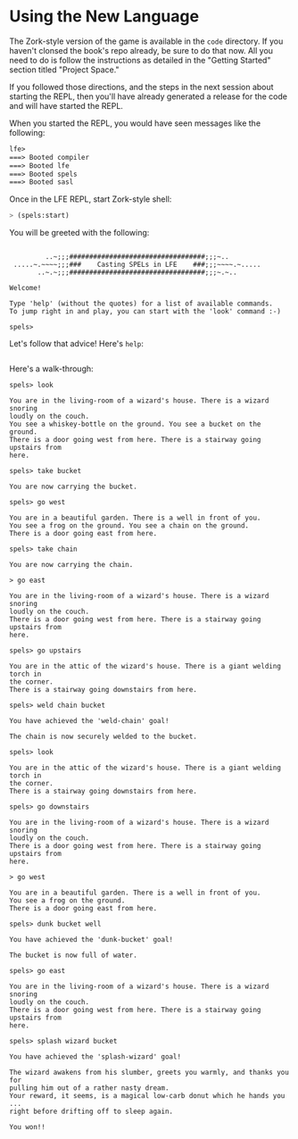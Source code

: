 # Using the New Language

The Zork-style version of the game is available in the `code` directory. If you haven't clonsed the book's repo already, be sure to do that now. All you need to do is follow the instructions as detailed in the "Getting Started" section titled "Project Space."

If you followed those directions, and the steps in the next session about starting the REPL, then you'll have already generated a release for the code and will have started the REPL.

When you started the REPL, you would have seen messages like the following:
```lisp
lfe>
===> Booted compiler
===> Booted lfe
===> Booted spels
===> Booted sasl
```
Once in the LFE REPL, start Zork-style shell:

```lisp
> (spels:start)
```

You will be greeted with the following:

```text

         ..~;;;##################################;;;~..
 .....~.~~~~;;;###    Casting SPELs in LFE    ###;;;~~~~.~.....
       ..~.~;;;##################################;;;~.~..

Welcome!

Type 'help' (without the quotes) for a list of available commands.
To jump right in and play, you can start with the 'look' command :-)

spels>
```

Let's follow that advice! Here's `help`:

``` text

```

Here's a walk-through:

```text
spels> look

You are in the living-room of a wizard's house. There is a wizard snoring
loudly on the couch.
You see a whiskey-bottle on the ground. You see a bucket on the ground.
There is a door going west from here. There is a stairway going upstairs from
here.

spels> take bucket

You are now carrying the bucket.

spels> go west

You are in a beautiful garden. There is a well in front of you.
You see a frog on the ground. You see a chain on the ground.
There is a door going east from here.

spels> take chain

You are now carrying the chain.

> go east

You are in the living-room of a wizard's house. There is a wizard snoring
loudly on the couch.
There is a door going west from here. There is a stairway going upstairs from
here.

spels> go upstairs

You are in the attic of the wizard's house. There is a giant welding torch in
the corner.
There is a stairway going downstairs from here.

spels> weld chain bucket

You have achieved the 'weld-chain' goal!

The chain is now securely welded to the bucket.

spels> look

You are in the attic of the wizard's house. There is a giant welding torch in
the corner.
There is a stairway going downstairs from here.

spels> go downstairs

You are in the living-room of a wizard's house. There is a wizard snoring
loudly on the couch.
There is a door going west from here. There is a stairway going upstairs from
here.

> go west

You are in a beautiful garden. There is a well in front of you.
You see a frog on the ground.
There is a door going east from here.

spels> dunk bucket well

You have achieved the 'dunk-bucket' goal!

The bucket is now full of water.

spels> go east

You are in the living-room of a wizard's house. There is a wizard snoring
loudly on the couch.
There is a door going west from here. There is a stairway going upstairs from
here.

spels> splash wizard bucket

You have achieved the 'splash-wizard' goal!

The wizard awakens from his slumber, greets you warmly, and thanks you for
pulling him out of a rather nasty dream.
Your reward, it seems, is a magical low-carb donut which he hands you ...
right before drifting off to sleep again.

You won!!
```
